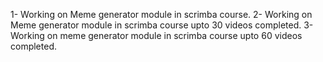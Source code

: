 1- Working on Meme generator module in scrimba course.
2- Working on Meme generator module in scrimba course upto 30 videos completed.
3- Working on meme generator module in scrimba course upto 60 videos completed.